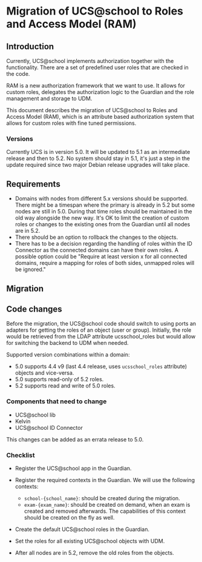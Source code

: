 # Migration of UCS@school to Roles and Access Model (RAM)

## Introduction

Currently, UCS@school implements authorization together with the functionality.
There are a set of predefined user roles that are checked in the code.

RAM is a new authorization framework that we want to use. It allows for custom
roles, delegates the authorization logic to the Guardian and the role
management and storage to UDM.

This document describes the migration of UCS@school to Roles and Access Model
(RAM), which is an attribute based authorization system that allows for
custom roles with fine tuned permissions.

### Versions

Currently UCS is in version 5.0. It will be updated to 5.1 as an intermediate
release and then to 5.2. No system should stay in 5.1, it's just a step in the
update required since two major Debian release upgrades will take place.

## Requirements

* Domains with nodes from different 5.x versions should be supported. There
  might be a timespan where the primary is already in 5.2 but some nodes are
  still in 5.0. During that time roles should be maintained in the old way
  alongside the new way. It's OK to limit the creation of custom roles or
  changes to the existing ones from the Guardian until all nodes are in 5.2.
* There should be an option to rollback the changes to the objects.
* There has to be a decision regarding the handling of roles within the ID
  Connector as the connected domains can have their own roles.
  A possible option could be "Require at least version x for all connected
  domains, require a mapping for roles of both sides, unmapped roles will be
  ignored."

## Migration

## Code changes

Before the migration, the UCS@school code should switch to using ports an
adapters for getting the roles of an object (user or group). Initially, the
role would be retrieved from the LDAP attribute ucsschool_roles but would
allow for switching the backend to UDM when needed.

Supported version combinations within a domain:

* 5.0 supports 4.4 v9 (last 4.4 release, uses `ucsschool_roles` attribute)
  objects and vice-versa.
* 5.0 supports read-only of 5.2 roles.
* 5.2 supports read and write of 5.0 roles.

### Components that need to change

* UCS@school lib
* Kelvin
* UCS@school ID Connector

This changes can be added as an errata release to 5.0.

### Checklist

* Register the UCS@school app in the Guardian.
* Register the required contexts in the Guardian.
  We will use the following contexts:

  * `school-{school_name}`: should be created during the migration.
  * `exam-{exam_name}`: should be created on demand, when an exam is created
    and removed afterwards. The capabilities of this context should be
    created on the fly as well.
* Create the default UCS@school roles in the Guardian.
* Set the roles for all existing UCS@school objects with UDM.
* After all nodes are in 5.2, remove the old roles from the objects.
